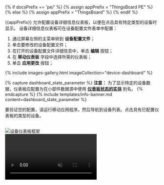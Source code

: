 {% if docsPrefix == 'pe/' %}
{% assign appPrefix = "ThingsBoard PE" %}
{% else %}
{% assign appPrefix = "ThingsBoard" %}
{% endif %}

{{appPrefix}} 允许配置设备详细信息仪表板，以便在点击具有特定类型的设备时显示。
设备详细信息仪表板可在设备配置文件表单中配置：

1. 通过屏幕左侧的主菜单转到 **设备配置文件**；
2. 单击要修改的设备配置文件；
3. 在打开的设备配置文件详细信息中，单击 **编辑** 按钮；
4. 在 **移动仪表板** 字段中选择所需的仪表板；
5. 单击 **应用更改** 按钮；

{% include images-gallery.html imageCollection="device-dashboard" %}

{% capture dashboard_state_parameter %}
**注意：** 为了显示特定的设备数据，仪表板应配置为在小部件数据源中使用 [**仪表板状态的实体**](/docs/{{docsPrefix}}user-guide/ui/aliases/#entity-from-dashboard-state) 别名。
{% endcapture %}
{% include templates/info-banner.md content=dashboard_state_parameter %}

要验证您的配置，请运行移动应用程序。然后导航到设备列表。点击具有已配置仪表板的类型的设备。

<br>

<div style="display: flex;">
    <div class="mobile-frame ios">
        <div class="phone-shadow right"></div>
        <div class="frame-image">
            <img src="/images/mobile/{{docsPrefix}}device-dashboard-frame.png" alt="设备仪表板框架">
        </div>
        <div class="frame-video">
            <video autoplay loop preload="auto" muted playsinline>
                 <source src="https://video.docs.codingas.com/mobile/{{docsPrefix}}device-dashboard.mp4" type="video/mp4">
                 <source src="https://video.docs.codingas.com/mobile/{{docsPrefix}}device-dashboard.webm" type="video/webm">
            </video>
        </div>
    </div>
</div>